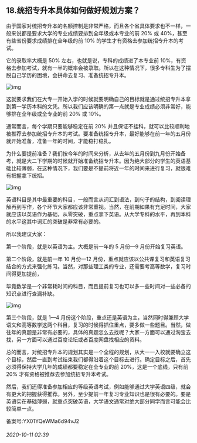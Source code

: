 ## 18.统招专升本具体如何做好规划方案？
由于国家对统招专升本的名额控制是非常严格，而且各个省具体要求也不一样，一般来说都是要求大学的专业成绩要排到全年级或本专业的前 20% 或 40%，甚至有些省份要求成绩排在全年级的前 10% 的学生才有资格去参加统招专升本的考试。


它的录取率大概是 50% 左右，也就是说，专科的成绩进了本专业前 10%，有资格去参加考试，就有一半的概率会被录取。所以在这种情况下，很多专科生为了摆脱自己学历的困境，会拼命去复习、准备统招专升本。


![img](https://pic3.zhimg.com/v2-1cc4bb6e6cd1d3d4769b94b8d764b7ed.webp)

这就要求我们在大专一开始入学的时候就要明确自己的目标就是通过统招专升本拿到第一学历本科的文凭。所以我们应该明确的第一点就是专业成绩必须非常好，能够排在全年级或全专业的前 20% 或 10%。


通常而言，每个学期只要能够稳定在前 20% 并且保证不挂科，就可以比较顺利地被推荐去参加统招专升本的考试。要准备统招专升本，最好能够在前一年的五月份就开始准备，准备一年的时间，才能稳打稳扎。


为什么要提前准备？我们按今年的时间来分析，从去年的五月份到九月份开始备考，就是大二下学期的时候就开始准备统招专升本。因为绝大部分的学生的英语基础比较薄弱，在这种情况下，我们要是不提前将近一年的时间来进行复习，就很难有把握拿下统招。


![img](https://pic1.zhimg.com/v2-586e77d63ce10d312347d032608e51b2.webp)

英语科目是其中最重要的科目，一般而言从词汇到语法，到句子的结构，到阅读理解再到写作，各个环节大家都应该非常重视。当然，在前期如果有充足时间，大家就应该以英语作为基础，从零突破，重点拿下英语。从大学专科的水平，再到本科的水平这其中词汇的突破是非常有必要的。


所以我建议大家：


第一个阶段，就是以英语为主。大概是前一年的 5 月份—9 月份开始复习英语。


第二个阶段，就是前一年 10 月份—12 月份，重点就应该以公共课复习和英语复习结合的方式来强化练习。当然，对那些理工类的专业，还需要考高等数学，复习时间得更加提前，


毕竟数学是一个非常耗时间的科目，而且提前复习也可以多一些时间对一些必备的知识点进行查漏补缺。


![img](https://pic2.zhimg.com/v2-8306e0d291adc659337a675276897922.webp)

第三个阶段，就是 1—4 月份这个阶段，重点还是英语为主，当然同时得兼顾大学语文和高等数学这两个科目，复习的时候得抓住重点，要多做一些题目。当然，做往年的真题是非常有必要的，具体的真题怎么去找呢？大家一方面可以通过淘宝去找，另一方面可以通过百度论坛或者百度网盘找相应的资料。


总的而言，对统招专升本的规划其实是一个全程的规划，从大一一入校就要确立这个目标，然后一直到考试结束我们都得沿着这个目标去进行。确定目标之后，首先必须得保持大学几年的成绩都要稳定在全专业的前 20%，这是一个底线，只有前 20% 才有资格被推荐去参加统招专升本考试。


然后，我们还得准备参加相应的等级英语考试，例如能够通过大学英语四级，就会有更大的把握获得推荐。另外，至少提前一年复习专业知识也是很有必要的。要是英语实在基础薄弱，就重点突破英语，大学语文通常对绝大部分同学而言可能会比较简单一点。


备案号:YX01YQeWMa6d94vJ2


###### 2020-10-11 02:39
